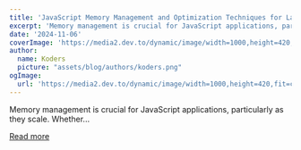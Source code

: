 ```yaml
---
title: 'JavaScript Memory Management and Optimization Techniques for Large-Scale Applications'
excerpt: 'Memory management is crucial for JavaScript applications, particularly as they scale. Whether...'
date: '2024-11-06'
coverImage: 'https://media2.dev.to/dynamic/image/width=1000,height=420,fit=cover,gravity=auto,format=auto/https%3A%2F%2Fdev-to-uploads.s3.amazonaws.com%2Fuploads%2Farticles%2Fmg7aizgbgl0iejqk7m1s.png'
author:
  name: Koders
  picture: "assets/blog/authors/koders.png"
ogImage:
  url: 'https://media2.dev.to/dynamic/image/width=1000,height=420,fit=cover,gravity=auto,format=auto/https%3A%2F%2Fdev-to-uploads.s3.amazonaws.com%2Fuploads%2Farticles%2Fmg7aizgbgl0iejqk7m1s.png'
---
```


Memory management is crucial for JavaScript applications, particularly as they scale. Whether...

[Read more](https://dev.to/shafayeat/javascript-memory-management-and-optimization-techniques-for-large-scale-applications-5e4a)
